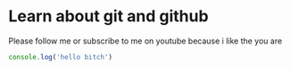 # Learn about git and github
Please follow me or
subscribe to me on youtube
because i like the you are
```javascript
console.log('hello bitch')

```